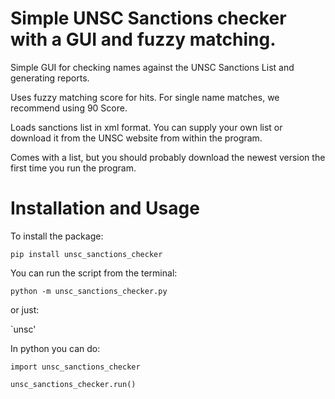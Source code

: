 # Simple UNSC Sanctions checker with a GUI and fuzzy matching.

Simple GUI for checking names against the UNSC Sanctions List and generating
reports.

Uses fuzzy matching score for hits. For single name matches, we recommend using
90 Score.

Loads sanctions list in xml format. You can supply your own list or download it
from the UNSC website from within the program.

Comes with a list, but you should probably download the newest version the first
time you run the program.

# Installation and Usage

To install the package:

`pip install unsc_sanctions_checker`

You can run the script from the terminal:

`python -m unsc_sanctions_checker.py`

or just:

`unsc'

In python you can do:

```
import unsc_sanctions_checker

unsc_sanctions_checker.run()
```
